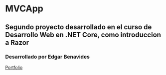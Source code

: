 # MVCApp

## Segundo proyecto desarrollado en el curso de Desarrollo Web en .NET Core, como introduccion a Razor

### Desarrollado por Edgar Benavides

[Portfolio](https://edgarbenavides.dev)
